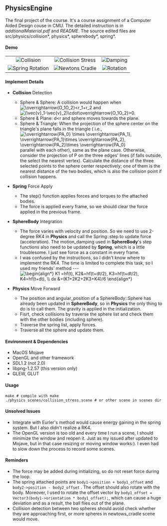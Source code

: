 ## PhysicsEngine

The final project of the course. It's a course assignment of a Computer Aided Design couse in CMU. The detailed instruction is in *addtionalMaterial.pdf* and *README*. The source edited files are src/physics/collision\*, physics\*, spherebody\*, spring\*.

#### Demo

<table><tr><td><center><img src="http://pic.qianl.in/uploads/big/ce8708b92442150eabce861137ca6bd2.gif">Collision</center></td><td><center><img src="http://pic.qianl.in/uploads/big/83b25accab5e1d6f86e6f7efedd7b3cd.gif">Collision Stress</center></td><td><center><img src="http://pic.qianl.in/uploads/big/d9d5fe0853380355adad69b45b0203cc.gif">Damping</center></td></tr><tr><td><center><img src="http://pic.qianl.in/uploads/big/02a8842707d1034b3aabf51237450f4f.gif">Spring Rotation</center></td><td><center><img src="http://pic.qianl.in/uploads/big/de1bb04b287d48db31f77504a8706f53.gif">Newtons Cradle</center></td><td><center><img src="http://pic.qianl.in/uploads/big/49991ab19eb29d5a52b871e64fabdad9.gif">Rotation</center></td></tr></table>


#### Implement Details

* **Collision** Detection
  * Sphere & Sphere: A collision would happen when <img src="https://latex.codecogs.com/gif.latex?\overrightarrow{O_1O_2}<r_1&plus;r_2" title="\overrightarrow{O_1O_2}<r_1+r_2" /> and <img src="https://latex.codecogs.com/gif.latex?(\vec{v}_1-\vec{v}_2)\cdot\overrightarrow{O_1O_2}>0" title="(\vec{v}_1-\vec{v}_2)\cdot\overrightarrow{O_1O_2}>0" />. 
  * Sphere & Plane: d<r and sphere moves towards the plane.
  * Sphere & Triangle: When the projection of the sphere center on the triangle's plane falls in the triangle ( i.e., <img src="https://latex.codecogs.com/gif.latex?\overrightarrow{PA_0}&space;\times&space;\overrightarrow{PA_1},&space;\overrightarrow{PA_1}\times&space;\overrightarrow{PA_2},&space;\overrightarrow{PA_2}\times&space;\overrightarrow{PA_0}" title="\overrightarrow{PA_0} \times \overrightarrow{PA_1}, \overrightarrow{PA_1}\times \overrightarrow{PA_2}, \overrightarrow{PA_2}\times \overrightarrow{PA_0}" /> parallel with each other), same as the plane case. Otherwise, consider the projection of P on the three edges' lines (if falls outside, the select the nearest vertex). Calculate the  distance of the three selected points to the sphere center respectively; one of them is the nearest distance of the two bodies, which is also the collision point if collision happens.
* **Spring** Force Apply
  * The step() function applies forces and torques to the attached bodies.
  * The force is applied every frame, so we should clear the force applied in the previous frame.
* **SphereBody** Integration
  * The force varies with velocity and position. So we need to use 2-degree RK4 in **Physics** and call the Spring::step to update force (acceleration). The motion_damping used in **SphereBody**'s step functions also need to be updated by **Spring**, which is a little troublesome. I just see force as a constant in every frame.
  * I was confused by the instructions, so I didn't know where to implement the RK4. The time is limited to complete this task, so I used my friends' method --- <img src="https://latex.codecogs.com/gif.latex?\begin{align*}&space;K1&space;=hf(t),&space;K2&=hf(t&plus;dt/2),&space;K3=hf(t&plus;dt/2),&space;K4=hf(t&plus;dt),&space;\\&space;dx&space;&=(K1&plus;2K2&plus;2K3&plus;K4)/6&space;\end{align*}" title="\begin{align*} K1 =hf(t), K2&=hf(t+dt/2), K3=hf(t+dt/2), K4=hf(t+dt), \\ dx &=(K1+2K2+2K3+K4)/6 \end{align*}" />

* **Physics** Move Forward
  * The position and angular_position of a SphereBody::Sphere has already been updated in **SphereBody**, so in **Physics** the only thing to do is to call them. The gravity is applied in the initialization.
  * Fisrt, check collisions by traverse the sphere list and check them with the other bodies (including sphere).
  * Traverse the spring list, apply forces.
  * Traverse all the sphere and update them.

#### Environment & Dependencies

* MacOS Mojave
* OpenGL and other framework
* SDL1.2 (not 2.0)
* libpng-1.2.57 (this version only)
* GLEW, GLUT

#### Usage

```shell
make # compile with make
./physics scenes/collision_stress.scene # or other scene in scenes dir
```



#### Unsolved Issues

* Integrate with Eurler's method would cause energy gaining in the spring system. But I also didn't realize a RK4.
* The OpenGL version is too old and every time I run a scene, I should minimize the window and reopen it. Just as my issued after updated to Mojave, but in that case resizing or moving window works:). I even had to slow down the process to record some scenes.

#### Reminders

* The force may be added during initializing, so do not reset force during the loop.
* The spring attached points are `body1->position + body1_offset` and `body2->position - body2_offset` . The offset should also rotate with the body. Moreover, I used to rotate the offset vector by `body1_offset = Vector3(body1->orientation * body1_offset);`, which can cause a huge deviation and as a result, the ball flies out of the plane.
* Collision detection between two spheres should avoid check whether they are approaching first, or more spheres in newtows_cradle scene would move.
